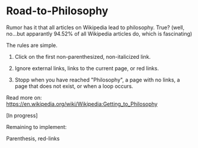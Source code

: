 # Road-to-Philosophy
Rumor has it that all articles on Wikipedia lead to philosophy. True? (well, no...but apparantly 94.52% of all Wikipedia articles do, which is fascinating)

The rules are simple.

1. Click on the first non-parenthesized, non-italicized link.

2. Ignore external links, links to the current page, or red links.

3. Stopp when you have reached "Philosophy", a page with no links, a page that does not exist, or when a loop occurs.

Read more on: https://en.wikipedia.org/wiki/Wikipedia:Getting_to_Philosophy


[In progress]

Remaining to implement:

Parenthesis, red-links